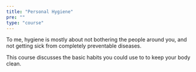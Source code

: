 ```yaml
---
title: "Personal Hygiene"
pre: ""
type: "course"
---
```


To me, hygiene is mostly about not bothering the people around you, and not getting sick from completely preventable diseases.

This course discusses the basic habits you could use to to keep your body clean.